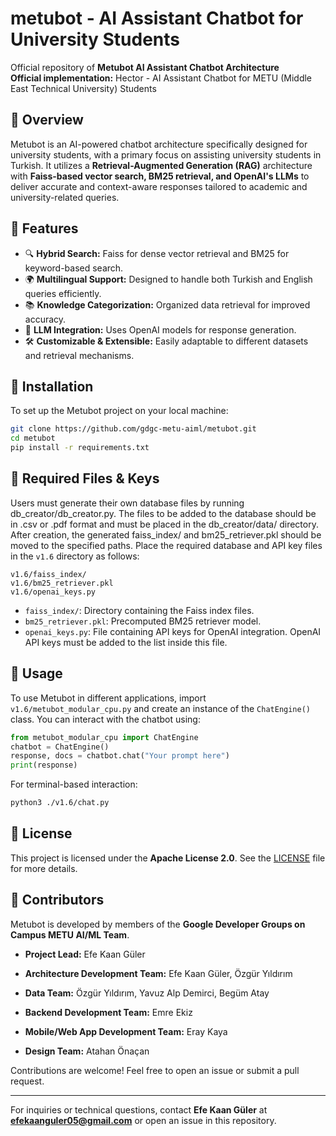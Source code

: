 # metubot - AI Assistant Chatbot for University Students

Official repository of **Metubot AI Assistant Chatbot Architecture**\
**Official implementation:** Hector - AI Assistant Chatbot for METU (Middle East Technical University) Students

## 📌 Overview

Metubot is an AI-powered chatbot architecture specifically designed for university students, with a primary focus on assisting university students in Turkish. It utilizes a **Retrieval-Augmented Generation (RAG)** architecture with **Faiss-based vector search, BM25 retrieval, and OpenAI's LLMs** to deliver accurate and context-aware responses tailored to academic and university-related queries.

## 🚀 Features

- 🔍 **Hybrid Search:** Faiss for dense vector retrieval and BM25 for keyword-based search.
- 🌍 **Multilingual Support:** Designed to handle both Turkish and English queries efficiently.
- 📚 **Knowledge Categorization:** Organized data retrieval for improved accuracy.
- 🤖 **LLM Integration:** Uses OpenAI models for response generation.
- 🛠 **Customizable & Extensible:** Easily adaptable to different datasets and retrieval mechanisms.

## 🔧 Installation

To set up the Metubot project on your local machine:

```bash
git clone https://github.com/gdgc-metu-aiml/metubot.git
cd metubot
pip install -r requirements.txt
```

## 📂 Required Files & Keys

Users must generate their own database files by running db_creator/db_creator.py. The files to be added to the database should be in .csv or .pdf format and must be placed in the db_creator/data/ directory. After creation, the generated faiss_index/ and bm25_retriever.pkl should be moved to the specified paths. Place the required database and API key files in the `v1.6` directory as follows:

```
v1.6/faiss_index/
v1.6/bm25_retriever.pkl
v1.6/openai_keys.py
```

- `faiss_index/`: Directory containing the Faiss index files.
- `bm25_retriever.pkl`: Precomputed BM25 retriever model.
- `openai_keys.py`: File containing API keys for OpenAI integration. OpenAI API keys must be added to the list inside this file.

## 💬 Usage

To use Metubot in different applications, import `v1.6/metubot_modular_cpu.py` and create an instance of the `ChatEngine()` class. You can interact with the chatbot using:

```python
from metubot_modular_cpu import ChatEngine
chatbot = ChatEngine()
response, docs = chatbot.chat("Your prompt here")
print(response)
```

For terminal-based interaction:

```bash
python3 ./v1.6/chat.py
```

## 📜 License

This project is licensed under the **Apache License 2.0**. See the [LICENSE](LICENSE) file for more details.

## 👥 Contributors

Metubot is developed by members of the **Google Developer Groups on Campus METU AI/ML Team**.

- **Project Lead:** Efe Kaan Güler

- **Architecture Development Team:** Efe Kaan Güler, Özgür Yıldırım

- **Data Team:** Özgür Yıldırım, Yavuz Alp Demirci, Begüm Atay

- **Backend Development Team:** Emre Ekiz

- **Mobile/Web App Development Team:** Eray Kaya

- **Design Team:** Atahan Önaçan

Contributions are welcome! Feel free to open an issue or submit a pull request.

---

For inquiries or technical questions, contact **Efe Kaan Güler** at **[efekaanguler05@gmail.com](mailto\:efekaanguler05@gmail.com)** or open an issue in this repository.


